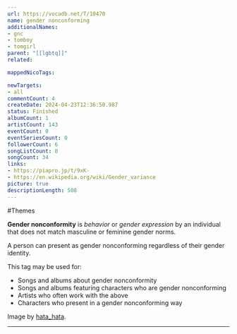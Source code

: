 ```yaml
---
url: https://vocadb.net/T/10470
name: gender nonconforming
additionalNames: 
- gnc
- tomboy
- tomgirl
parent: "[[lgbtq]]"
related:

mappedNicoTags:

newTargets:
- all
commentCount: 4
createDate: 2024-04-23T12:36:50.987
status: Finished
albumCount: 1
artistCount: 143
eventCount: 0
eventSeriesCount: 0
followerCount: 6
songListCount: 0
songCount: 34
links: 
- https://piapro.jp/t/9xK-
- https://en.wikipedia.org/wiki/Gender_variance
picture: true
descriptionLength: 508
---
```


#Themes

**Gender nonconformity** is *behavior* or *gender expression* by an individual that does not match masculine or feminine gender norms. 

A person can present as gender nonconforming regardless of their gender identity.

This tag may be used for:
* Songs and albums about gender nonconformity 
* Songs and albums featuring characters who are gender nonconforming
* Artists who often work with the above
* Characters who present in a gender nonconforming way

Image by [hata_hata](https://vocadb.net/Ar/28228).

---

